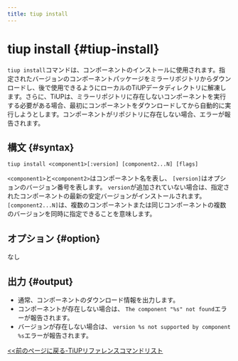 ```yaml
---
title: tiup install
---
```


# tiup install {#tiup-install}

`tiup install`コマンドは、コンポーネントのインストールに使用されます。指定されたバージョンのコンポーネントパッケージをミラーリポジトリからダウンロードし、後で使用できるようにローカルのTiUPデータディレクトリに解凍します。さらに、TiUPは、ミラーリポジトリに存在しないコンポーネントを実行する必要がある場合、最初にコンポーネントをダウンロードしてから自動的に実行しようとします。コンポーネントがリポジトリに存在しない場合、エラーが報告されます。

## 構文 {#syntax}

```shell
tiup install <component1>[:version] [component2...N] [flags]
```

`<component1>`と`<component2>`はコンポーネント名を表し、 `[version]`はオプションのバージョン番号を表します。 `version`が追加されていない場合は、指定されたコンポーネントの最新の安定バージョンがインストールされます。 `[component2...N]`は、複数のコンポーネントまたは同じコンポーネントの複数のバージョンを同時に指定できることを意味します。

## オプション {#option}

なし

## 出力 {#output}

-   通常、コンポーネントのダウンロード情報を出力します。
-   コンポーネントが存在しない場合は、 `The component "%s" not found`エラーが報告されます。
-   バージョンが存在しない場合は、 `version %s not supported by component %s`エラーが報告されます。

[&lt;&lt;前のページに戻る-TiUPリファレンスコマンドリスト](/tiup/tiup-reference.md#command-list)
